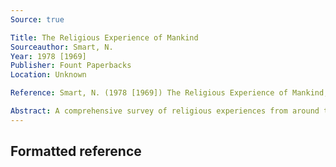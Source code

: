 ```yaml
---
Source: true

Title: The Religious Experience of Mankind
Sourceauthor: Smart, N.
Year: 1978 [1969]
Publisher: Fount Paperbacks
Location: Unknown

Reference: Smart, N. (1978 [1969]) The Religious Experience of Mankind, Unknown, Fount Paperbacks.

Abstract: A comprehensive survey of religious experiences from around the world.
---
```


## Formatted reference
